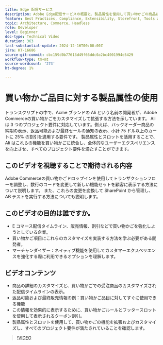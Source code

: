 ```yaml
---
title: Edge 配信サービス
description: Adobe Edge配信サービスの概要と、製品属性を使用して買い物かごの商品に関する新しい情報を表示する方法について説明します。
feature: Best Practices, Compliance, Extensibility, Storefront, Tools and External Services
topic: Architecture, Commerce, Headless
role: Developer
level: Beginner
doc-type: Technical Video
duration: 363
last-substantial-update: 2024-12-16T00:00:00Z
jira: KT-16686
source-git-commit: cbc159d0b77613d49f66ddc0a2bc4001994e5429
workflow-type: tm+mt
source-wordcount: '273'
ht-degree: 1%

---
```


# 買い物かご品目に対する製品属性の使用

トランスクリプトの中で、Acme ブランドの Ali という名前の開発者が、Adobe Commerceの買い物かごをカスタマイズして拡張する方法を示しています。 Ali は 3 つのプロジェクト要件に対応しています。例えば、バックオーダー商品の納期の表示、返品可能および最終セールの通知の表示、小計 75 ドル以上のカートに 25% の割引を適用する要件です。 製品属性とスロットを活用することで、Ali はこれらの機能を買い物かごに統合し、全体的なユーザーエクスペリエンスを向上させ、すべてのプロジェクト要件を満たすことができます。

## このビデオを視聴することで期待される内容

Adobe Commerceの買い物かごドロップインを使用してトランザクションフローを調整し、数行のコードを変更して新しい機能セットを顧客に表示する方法について説明します。  また、これらの変更を変換して SharePoint から管理し、AB テストを実行する方法についても説明します。

## このビデオの目的は誰ですか。

* E コマース配信タイムライン、販売情報、割引などで買い物かごを強化しようとしている企業。
* 買い物かご項目にこれらのカスタマイズを実装する方法を学ぶ必要がある開発者。
* マーチャンダイザー：ネイティブ機能を使用してカスタマーエクスペリエンスを強化する際に利用できるオプションを理解します。

## ビデオコンテンツ

* 商品の詳細のカスタマイズと、買い物かごでの受注商品のカスタマイズされた配信タイムラインの表示。
* 返品可能および最終販売情報の例：買い物かご品目に対してすぐに使用できる機能
* この情報を効果的に表示するために、買い物かごルールとフッタースロットを使用して表示されるクーポン割引。
* 製品属性とスロットを使用して、買い物かごの機能を拡張およびカスタマイズし、すべてのプロジェクト要件が満たされていることを確認します。

>[!VIDEO](https://video.tv.adobe.com/v/3441114?learn=on)
